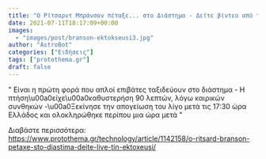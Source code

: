 ```yaml
---
title: "Ο Ρίτσαρντ Μπράνσον πέταξε... στο Διάστημα - Δείτε βίντεο από την πτήση"
date: 2021-07-11T18:17:09+00:00
images:
  - "images/post/branson-ektokseusi3.jpg"
author: "AstroBot"
categories: ["Ειδήσεις"]
tags: ["protothema.gr"]
draft: false
---
```


" Είναι η πρώτη φορά που απλοί επιβάτες ταξιδεύουν στο διάστημα - Η πτήση\u00a0είχε\u00a0καθυστερήση 90 λεπτών, λόγω καιρικών συνθηκών -\u00a0Ξεκίνησε την απογείωση του λίγο μετά τις 17:30 ώρα Ελλάδος και ολοκληρώθηκε περίπου μια ώρα μετά "

Διαβάστε περισσότερα: https://www.protothema.gr/technology/article/1142158/o-ritsard-branson-petaxe-sto-diastima-deite-live-tin-ektoxeusi/
